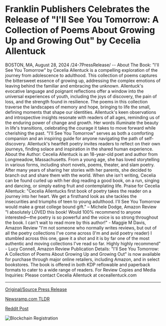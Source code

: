 # Franklin Publishers Celebrates the Release of "I'll See You Tomorrow: A Collection of Poems About Growing Up and Growing Out" by Cecelia Allentuck

BOSTON, MA, August 28, 2024 /24-7PressRelease/ --   About The Book:  "I'll See You Tomorrow" by Cecelia Allentuck is a compelling exploration of the journey from adolescence to adulthood. This collection of poems captures the bittersweet essence of growing up, addressing the complex emotions of leaving behind the familiar and embracing the unknown. Allentuck's evocative language and poignant reflections offer a window into the universal experiences of youth, including the joys of discovery, the pain of loss, and the strength found in resilience.  The poems in this collection traverse the landscapes of memory and hope, bringing to life the small, defining moments that shape our identities. Allentuck's keen observations and introspective insights resonate with readers of all ages, reminding us of the enduring power of change and growth. Her words illuminate the beauty in life's transitions, celebrating the courage it takes to move forward while cherishing the past.  "I'll See You Tomorrow" serves as both a comforting companion and an inspiring guide for anyone navigating the path of self-discovery. Allentuck's heartfelt poetry invites readers to reflect on their own journeys, finding solace and inspiration in the shared human experience.  About the Author:  Cecelia Allentuck is an 18-year-old poet and author from Longmeadow, Massachusetts. From a young age, she has loved storytelling in various forms, including short novels, poems, theater, and slam poetry. After many years of sharing her stories with her parents, she decided to branch out and share them with the world. When she isn't writing, Cecelia can be found curled up with her dog reading a good book, on a run, singing and dancing, or simply eating fruit and contemplating life.  Praise for Cecelia Allentuck:  "Cecelia Allentucks first book of poetry takes the reader on a journey into her heart. We get a firsthand look as she tackles the insecurities and triumphs of teen to young adulthood. I'll See You Tomorrow would make a great college bound gift."  – Michele Dodge, Amazon Review  "I absolutely LOVED this book! Would 100% recommend to anyone interested—the poetry is so powerful and the voice is so strong throughout the book. I can't wait to read more by this author!" - Maggie M Davis, Amazon Review  "I'm not someone who normally writes reviews, but out of all the poetry collections I've come across (I'm and avid poetry reader) I stumbled across this one, gave it a shot and it is by far one of the most authentic and moving collections I've read so far. Highly highly recommend" - Lucy Connell, Amazon Review  Publication Details:  "I'll See You Tomorrow: A Collection of Poems About Growing Up and Growing Out" is now available for purchase through major online retailers, including Amazon, and in select bookstores. The book is offered in both KDP reflowable and paperback formats to cater to a wide range of readers.  For Review Copies and Media Inquiries:  Please contact Cecelia Allentuck at ceceallentuck.com 

---

[Original/Source Press Release](https://www.24-7pressrelease.com/press-release/513846/franklin-publishers-celebrates-the-release-of-ill-see-you-tomorrow-a-collection-of-poems-about-growing-up-and-growing-out-by-cecelia-allentuck)
                    

[Newsramp.com TLDR](None) 



[Reddit Post](https://www.reddit.com/r/BookNews/comments/1f3860j/new_collection_of_poems_celebrates_the_journey/) 



![Blockchain Registration](https://cdn.newsramp.app/24-7PressRelease/qrcode/248/28/mendIAl7.webp)